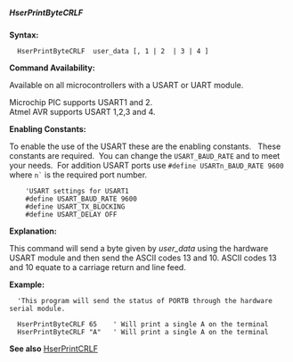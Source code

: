 <div class="section">

<div class="titlepage">

<div>

<div>

##### <span id="hserprintbytecrlf"></span>HserPrintByteCRLF

</div>

</div>

</div>

<span class="strong">**Syntax:**</span>

``` screen
  HserPrintByteCRLF  user_data [, 1 | 2  | 3 | 4 ]
```

<span class="strong">**Command Availability:**</span>

Available on all microcontrollers with a USART or UART module.

Microchip PIC supports USART1 and 2.  
Atmel AVR supports USART 1,2,3 and 4.

<span class="strong">**Enabling Constants:**</span>

To enable the use of the USART these are the enabling constants.   These
constants are required.  You can change the `USART_BAUD_RATE` and to
meet your needs.  For addition USART ports use
`#define USARTn_BAUD_RATE 9600` where `` n` `` is the required port
number.

``` screen
    'USART settings for USART1
    #define USART_BAUD_RATE 9600
    #define USART_TX_BLOCKING
    #define USART_DELAY OFF
```

<span class="strong">**Explanation:**</span>

This command will send a byte given by <span
class="emphasis">*user\_data*</span> using the hardware USART module and
then send the ASCII codes 13 and 10. ASCII codes 13 and 10 equate to a
carriage return and line feed.

<span class="strong">**Example:**</span>

``` screen
  'This program will send the status of PORTB through the hardware serial module.

  HserPrintByteCRLF 65    ' Will print a single A on the terminal
  HserPrintByteCRLF "A"   ' Will print a single A on the terminal
```

<span class="strong">**See also**</span>
<a href="hserprintcrlf" class="link" title="HserPrintCRLF">HserPrintCRLF</a>

</div>

